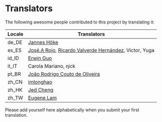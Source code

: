 # Translators

The following awesome people contributed to this project by translating it:

| Locale | Translators                                                                                                  |
|--------|--------------------------------------------------------------------------------------------------------------|
| de_DE  | [Jannes Höke](https://github.com/jh0ker)                                                                     |
| es_ES  | [José.A Rojo](https://github.com/J4RV), [Ricardo Valverde Hernández](https://telegram.me/rivh1), Victor, Yuga|
| id_ID  | [Erwin Guo](https://www.facebook.com/erwinfransiscus)                                                        |
| it_IT  | Carola Mariano, ɳick                                                                                         |
| pt_BR  | [João Rodrigo Couto de Oliveira](http://twitter.com/JoaoRodrigoJR)                                           |
| zh_CN  | [imlonghao](https://github.com/imlonghao)                                                                    |
| zh_HK  | [Jed Cheng](https://www.facebook.com/profile.php?id=100002258388821)                                         |
| zh_TW  | [Eugene Lam](https://www.facebook.com/eugenelam1118)                                                         |

Please add yourself here alphabetically when you submit your first translation.